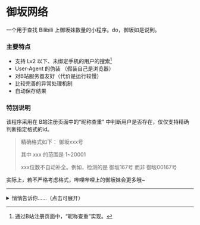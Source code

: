 # 御坂网络

一个用于查找 Bilibili 上御坂妹数量的小程序。do，御坂如是说到。

### 主要特点

- 支持 Lv2 以下、未绑定手机的用户的搜索[^1]
- User-Agent 的伪装 （假装自己是浏览器）
- 对B站服务器友好（代价是运行较慢）
- 比较完善的异常处理机制
- 自动保存结果

[^1]: 通过B站注册页面中，“昵称查重”实现。

### 特别说明

该程序采用在 B站注册页面中的“昵称查重” 中判断用户是否存在，仅仅支持精确判断指定格式的id。

> 精确格式如下：
> 御坂xxx号
> 
> 其中 xxx 的范围是 1~20001
> 
> xxx位数不自动补全。例如，检测的是 御坂167号 而非 御坂00167号

实际上，若不严格考虑格式，哔哩哔哩上的御坂妹会更多哦~

---

<details>
<summary>悄悄告诉你……（点击可展开）</summary>
  <br>
  
  **目前找到符合上述格式的御坂妹 4183 个.**
  
  **do，御坂经过一番仔细搜索后开心地说道**
</details> 
